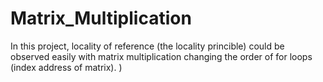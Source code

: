 # Matrix_Multiplication
In this project, locality of reference (the locality princible) could be observed easily with matrix multiplication changing the order of for loops (index address of matrix). )
